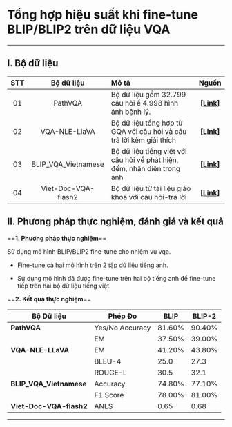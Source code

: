 # Tổng hợp hiệu suất khi fine-tune BLIP/BLIP2 trên dữ liệu VQA
---

## I. Bộ dữ liệu

| STT | Bộ dữ liệu | Mô tả | Nguồn |
| :-: | :--------: | :---- | :--: |
| 01  | PathVQA | Bộ dữ liệu gồm 32.799 câu hỏi ề 4.998 hình ảnh bệnh lý. | [**[Link]**](https://huggingface.co/datasets/flaviagiammarino/path-vqa) |
| 02  | VQA-NLE-LlaVA | Bộ dữ liệu tổng hợp từ GQA với câu hỏi và câu trả lời kèm giải thích | [**[Link]**](https://huggingface.co/datasets/patrickamadeus/vqa-nle-llava) |
| 03  | BLIP_VQA_Vietnamese | Bộ dữ liệu tiếng việt với câu hỏi về phát hiện, đếm, nhận diện trong ảnh | [**[Link]**](https://huggingface.co/datasets/datnguyentien204/BLIP_VQA_Vietnamese) |
| 04  | Viet-Doc-VQA-flash2 | Bộ dữ liệu từ tài liệu giáo khoa với câu hỏi-trả lời | [**[Link]**](https://huggingface.co/datasets/5CD-AI/Viet-Doc-VQA-flash2) |

## II. Phương pháp thực nghiệm, đánh giá và kết quả

==**1. Phương pháp thực nghiệm**== 

Sử dụng mô hình BLIP/BLIP2 fine-tune cho nhiệm vụ vqa.

* Fine-tune cả hai mô hình trên 2 tập dữ liệu tiếng anh.

* Sử dụng mô hình đã được fine-tune trên hai bộ tiếng anh để fine-tune tiếp trên hai bộ dữ liệu tiếng việt.

==**2. Kết quả thực nghiệm**==

| **Bộ Dữ liệu** | **Phép Đo** | **BLIP** | **BLIP-2** |
|----------------|------------ |----------|------------|
| **PathVQA**    | Yes/No Accuracy | 81.60%    | 90.40%  |
|                           | EM       | 37.50%    | 39.00% |
| **VQA-NLE-LLaVA**         | EM        | 41.20%    | 43.80% |
|                           | BLEU-4                   | 25.0     | 27.3  |
|                           | ROUGE-L                  | 30.5     | 32.1  |
| **BLIP_VQA_Vietnamese**   | Accuracy                 | 74.80%    | 77.10% |
|                           | F1 Score                 | 78.00%     | 81.00% |
| **Viet-Doc-VQA-flash2**   | ANLS                     | 0.65     | 0.68  |

---